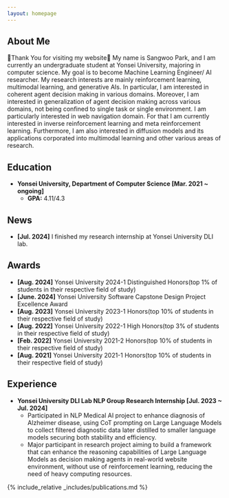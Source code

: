 ```yaml
---
layout: homepage
---
```


## About Me

👏Thank You for visiting my website👏 My name is Sangwoo Park, and I am currently an undergraduate student at Yonsei University, majoring in computer science. My goal is to become Machine Learning Engineer/ AI researcher. My research interests are mainly reinforcement learning, multimodal learning, and generative AIs. In particular, I am interested in coherent agent decision making in various domains. Moreover, I am interested in generalization of agent decision making across various domains, not being confined to single task or single environment. I am particularly interested in web navigation domain. For that I am currently interested in inverse reinforcement learning and meta reinforcement learning. Furthermore, I am also interested in diffusion models and its applications corporated into multimodal learning and other various areas of research.

## Education

- **Yonsei University, Department of Computer Science [Mar. 2021 ~ ongoing]** 
    - **GPA:** 4.11/4.3

## News
- **[Jul. 2024]** I finished my research internship at Yonsei University DLI lab.

## Awards
- **[Aug. 2024]** Yonsei University 2024-1 Distinguished Honors(top 1% of students in their respective field of study)
- **[June. 2024]** Yonsei University Software Capstone Design Project Excellence Award
- **[Aug. 2023]** Yonsei University 2023-1 Honors(top 10% of students in their respective field of study)
- **[Aug. 2022]** Yonsei University 2022-1 High Honors(top 3% of students in their respective field of study)
- **[Feb. 2022]** Yonsei University 2021-2 Honors(top 10% of students in their respective field of study)
- **[Aug. 2021]** Yonsei University 2021-1 Honors(top 10% of students in their respective field of study)

## Experience
- **Yonsei University DLI Lab NLP Group Research Internship [Jul. 2023 ~ Jul. 2024]**
    - Participated in NLP Medical AI project to enhance diagnosis of Alzheimer disease, using CoT prompting on Large Language Models to collect filtered diagnostic
    data later distilled to smaller language models securing both stability and efficiency.
    - Major participant in research project aiming to build a framework that can enhance the reasoning capabilities of Large Language Models as decision making agents in real-world website environment, without use of reinforcement learning, reducing the need of heavy computing resources.


{% include_relative _includes/publications.md %}

